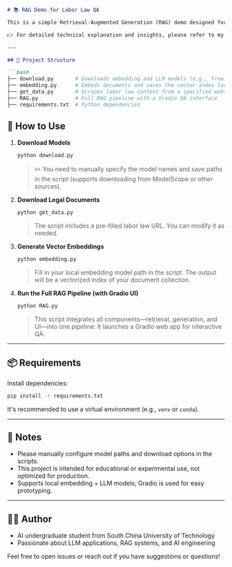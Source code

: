 


````markdown
# 📚 RAG Demo for Labor Law QA

This is a simple Retrieval-Augmented Generation (RAG) demo designed for labor law question-answering. It combines document retrieval, embedding, and large language models (LLMs) to answer user questions via a Gradio web interface.

👉 For detailed technical explanation and insights, please refer to my blog: [Your Blog Link Here](https://yourblog.example.com)

---

## 📂 Project Structure

```bash
├── download.py       # Downloads embedding and LLM models (e.g., from ModelScope)
├── embedding.py      # Embeds documents and saves the vector index locally
├── get_data.py       # Scrapes labor law content from a specified website
├── RAG.py            # Full RAG pipeline with a Gradio QA interface
├── requirements.txt  # Python dependencies
````



## 🚀 How to Use

1. **Download Models**

   ```bash
   python download.py
   ```

   > ✏️ You need to manually specify the model names and save paths in the script (supports downloading from ModelScope or other sources).

2. **Download Legal Documents**

   ```bash
   python get_data.py
   ```

   > The script includes a pre-filled labor law URL. You can modify it as needed.

3. **Generate Vector Embeddings**

   ```bash
   python embedding.py
   ```

   > Fill in your local embedding model path in the script. The output will be a vectorized index of your document collection.

4. **Run the Full RAG Pipeline (with Gradio UI)**

   ```bash
   python RAG.py
   ```

   > This script integrates all components—retrieval, generation, and UI—into one pipeline. It launches a Gradio web app for interactive QA.

---

## 📦 Requirements

Install dependencies:

```bash
pip install -r requirements.txt
```

It's recommended to use a virtual environment (e.g., `venv` or `conda`).

---

## 📝 Notes

* Please manually configure model paths and download options in the scripts.
* This project is intended for educational or experimental use, not optimized for production.
* Supports local embedding + LLM models; Gradio is used for easy prototyping.

---

## 👨‍💻 Author

* AI undergraduate student from South China University of Technology
* Passionate about LLM applications, RAG systems, and AI engineering

Feel free to open issues or reach out if you have suggestions or questions!

```


